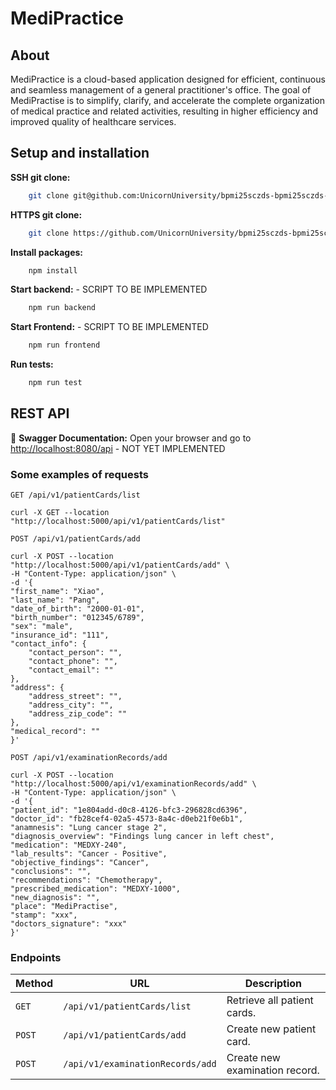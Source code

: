 # MediPractice

## About

MediPractice is a cloud-based application designed for efficient, continuous and seamless management of a general practitioner's office.
The goal of MediPractise is to simplify, clarify, and accelerate the complete organization of medical practice and related activities, resulting in higher efficiency and improved quality of healthcare services.

## Setup and installation
**SSH git clone:**
```bash
    git clone git@github.com:UnicornUniversity/bpmi25sczds-bpmi25sczds-tym-1-1.git
```
**HTTPS git clone:**
```bash
    git clone https://github.com/UnicornUniversity/bpmi25sczds-bpmi25sczds-tym-1-1.git
```
**Install packages:**
```bash
    npm install
```
**Start backend:** - SCRIPT TO BE IMPLEMENTED
```bash
    npm run backend
```
**Start Frontend:** - SCRIPT TO BE IMPLEMENTED
```bash
    npm run frontend
```
**Run tests:**
```bash
    npm run test
```

## REST API
📌 **Swagger Documentation:** Open your browser and go to [http://localhost:8080/api](http://localhost:8080/api) - NOT YET IMPLEMENTED

### Some examples of requests

`GET /api/v1/patientCards/list`

    curl -X GET --location "http://localhost:5000/api/v1/patientCards/list"

`POST /api/v1/patientCards/add`

    curl -X POST --location "http://localhost:5000/api/v1/patientCards/add" \
    -H "Content-Type: application/json" \
    -d '{
    "first_name": "Xiao",
    "last_name": "Pang",
    "date_of_birth": "2000-01-01",
    "birth_number": "012345/6789",
    "sex": "male",
    "insurance_id": "111",
    "contact_info": {
        "contact_person": "",
        "contact_phone": "",
        "contact_email": ""
    },
    "address": {
        "address_street": "",
        "address_city": "",
        "address_zip_code": ""
    },
    "medical_record": ""
    }'

`POST /api/v1/examinationRecords/add`


    curl -X POST --location "http://localhost:5000/api/v1/examinationRecords/add" \
    -H "Content-Type: application/json" \
    -d '{
    "patient_id": "1e804add-d0c8-4126-bfc3-296828cd6396",
    "doctor_id": "fb28cef4-02a5-4573-8a4c-d0eb21f0e6b1",
    "anamnesis": "Lung cancer stage 2",
    "diagnosis_overview": "Findings lung cancer in left chest",
    "medication": "MEDXY-240",
    "lab_results": "Cancer - Positive",
    "objective_findings": "Cancer",
    "conclusions": "",
    "recommendations": "Chemotherapy",
    "prescribed_medication": "MEDXY-1000",
    "new_diagnosis": "",
    "place": "MediPractise",
    "stamp": "xxx",
    "doctors_signature": "xxx"
    }'


### Endpoints

| Method | URL                              | Description                    |
|--------|----------------------------------|--------------------------------|
| `GET`  | `/api/v1/patientCards/list`      | Retrieve all patient cards.    |
| `POST` | `/api/v1/patientCards/add`       | Create new patient card.       |
| `POST` | `/api/v1/examinationRecords/add` | Create new examination record. |